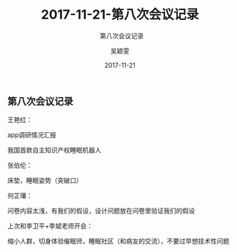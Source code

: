 ﻿---
layout:     post
title:      2017-11-21-第八次会议记录
subtitle:   第八次会议记录
date:       2017-11-21
author:     吴颖雯
header-img: img/Meeting_Record_bg.jpg
catalog: true
tags:
    - Meeting
---
## 第八次会议记录

王艳红：<br>

app调研情况汇报

我国首款自主知识产权睡眠机器人

张伯伦：<br>

床垫，睡眠姿势（突破口）

何芷璠：<br>

问卷内容太浅，有我们的假设，设计问题放在问卷里验证我们的假设

上次和李卫平+李斌老师开会：<br>


缩小人群，切身体验催眠师，睡眠社区（和病友的交流），不要过早想技术性问题
